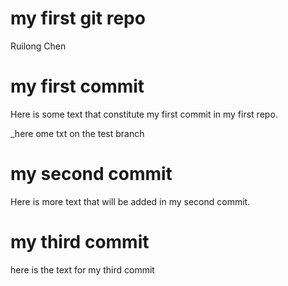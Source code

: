 my first git repo
================
Ruilong Chen

# my first commit

Here is some text that constitute my first commit in my first repo.

\_here ome txt on the test branch

# my second commit

Here is more text that will be added in my second commit.

# my third commit

here is the text for my third commit
